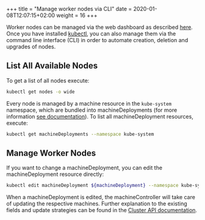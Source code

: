 +++
title = "Manage worker nodes via CLI"
date = 2020-01-08T12:07:15+02:00
weight = 16
+++

Worker nodes can be managed via the web dashboard as described [here](../08-manage-node-deployments/). Once you have installed [kubectl](../07-using-kubectl/), you can also manage them via the command line interface (CLI) in order to automate creation, deletion and upgrades of nodes.

## List All Available Nodes

To get a list of all nodes execute:

```bash
kubectl get nodes -o wide
```

Every node is managed by a machine resource in the `kube-system` namespace, which are bundled into machineDeployments (for more information [see documentation](https://cluster-api.sigs.k8s.io/developer/architecture/controllers/machine-deployment.html)). To list all machineDeployment resources, execute:

```bash
kubectl get machineDeployments --namespace kube-system
```

## Manage Worker Nodes

If you want to change a machineDeployment, you can edit the machineDeployment resource directly:

```bash
kubectl edit machineDeployment ${machineDeployment} --namespace kube-system
```

When a machineDeployment is edited, the machineController will take care of updating the respective machines. Further explanation to the existing fields and update strategies can be found in the [Cluster API documentation](https://github.com/kubernetes-sigs/cluster-api).
